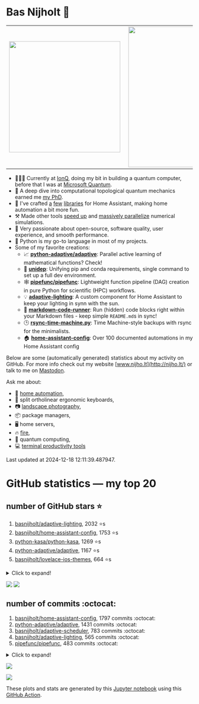 # Bas Nijholt 👋

<center>
  <table>
    <tr>
        <td><img width="300px" align="left" src="https://github-readme-stats.vercel.app/api/top-langs/?username=basnijholt&hide=TeX,Jupyter%20Notebook&layout=compact&theme=radical" /></td>
        <td><img align='right' src="https://github-readme-stats.vercel.app/api?username=basnijholt&show_icons=true&theme=radical" width="380"></td>
    </tr>
  </table>
</center>

- 👷🏻‍♂️ Currently at [IonQ](https://ionq.com/), doing my bit in building a quantum computer, before that I was at [Microsoft Quantum](https://quantum.microsoft.com/).
- 🌟 A deep dive into computational topological quantum mechanics earned me [my PhD](https://github.com/basnijholt/thesis).
- 🎨 I've crafted [a](https://github.com/basnijholt/adaptive-lighting) [few](https://github.com/basnijholt/aiokef) [libraries](https://github.com/basnijholt/miflora) for Home Assistant, making home automation a bit more fun.
- ⚒️ Made other tools [speed up](https://github.com/python-adaptive/adaptive) and [massively parallelize](https://github.com/basnijholt/adaptive-scheduler) numerical simulations.
- 🏅 Very passionate about open-source, software quality, user experience, and smooth performance.
- 🐍 Python is my go-to language in most of my projects.
- Some of my favorite creations:
  - 📈 **[python-adaptive/adaptive](https://github.com/python-adaptive/adaptive/)**: Parallel active learning of mathematical functions? Check!
  - 🧬 **[unidep](https://github.com/basnijholt/unidep/)**: Unifying pip and conda requirements, single command to set up a full dev environment.
  - 🕸️ **[pipefunc/pipefunc](https://github.com/pipefunc/pipefunc/)**: Lightweight function pipeline (DAG) creation in pure Python for scientific (HPC) workflows.
  - 💡 **[adaptive-lighting](https://github.com/basnijholt/adaptive-lighting/)**: A custom component for Home Assistant to keep your lighting in synn with the sun.
  - 📝 **[markdown-code-runner](https://github.com/basnijholt/markdown-code-runner/)**: Run (hidden) code blocks right within your Markdown files - keep simple `README.md`s in sync!
  - 🕒 **[rsync-time-machine.py](https://github.com/basnijholt/rsync-time-machine.py/)**: Time Machine-style backups with rsync for the minimalists.
  - 🏠 **[home-assistant-config](https://github.com/basnijholt/home-assistant-config/)**: Over 100 documented automations in my Home Assistant config

Below are some (automatically generated) statistics about my activity on GitHub.
For more info check out my website [www.nijho.lt](http://nijho.lt/) or talk to me on <a rel="me" href="https://fosstodon.org/@basnijholt">Mastodon</a>.

Ask me about:

- 🏡 [home automation](https://github.com/basnijholt/home-assistant-config/),
- 🎹 split ortholinear ergonomic keyboards,
- 📷 [landscape photography](https://www.instagram.com/bnijholt),
- 📦 package managers,
- 🖥️ home servers,
- 🔥 [fire](https://wenfire.nijho.lt/),
- 🧠 quantum computing,
- 💻 [terminal productivity tools](https://www.nijho.lt/post/terminal-ninja/)

Last updated at 2024-12-18 12:11:39.487947.

# GitHub statistics — my top 20

## number of GitHub stars ⭐️

1. [basnijholt/adaptive-lighting](https://github.com/basnijholt/adaptive-lighting/), 2032 ⭐️s
2. [basnijholt/home-assistant-config](https://github.com/basnijholt/home-assistant-config/), 1753 ⭐️s
3. [python-kasa/python-kasa](https://github.com/python-kasa/python-kasa/), 1269 ⭐️s
4. [python-adaptive/adaptive](https://github.com/python-adaptive/adaptive/), 1167 ⭐️s
5. [basnijholt/lovelace-ios-themes](https://github.com/basnijholt/lovelace-ios-themes/), 664 ⭐️s
<details><summary>Click to expand!</summary>

6. [basnijholt/lovelace-ios-dark-mode-theme](https://github.com/basnijholt/lovelace-ios-dark-mode-theme/), 461 ⭐️s
7. [basnijholt/rsync-time-machine.py](https://github.com/basnijholt/rsync-time-machine.py/), 380 ⭐️s
8. [basnijholt/miflora](https://github.com/basnijholt/miflora/), 367 ⭐️s
9. [topocm/topocm_content](https://github.com/topocm/topocm_content/), 283 ⭐️s
10. [basnijholt/home-assistant-streamdeck-yaml](https://github.com/basnijholt/home-assistant-streamdeck-yaml/), 262 ⭐️s
11. [pipefunc/pipefunc](https://github.com/pipefunc/pipefunc/), 230 ⭐️s
12. [basnijholt/unidep](https://github.com/basnijholt/unidep/), 222 ⭐️s
13. [basnijholt/markdown-code-runner](https://github.com/basnijholt/markdown-code-runner/), 100 ⭐️s
14. [basnijholt/home-assistant-macbook-touch-bar](https://github.com/basnijholt/home-assistant-macbook-touch-bar/), 93 ⭐️s
15. [kwant-project/kwant](https://github.com/kwant-project/kwant/), 93 ⭐️s
16. [basnijholt/home-assistant-streamdeck-yaml-addon](https://github.com/basnijholt/home-assistant-streamdeck-yaml-addon/), 77 ⭐️s
17. [basnijholt/aiokef](https://github.com/basnijholt/aiokef/), 38 ⭐️s
18. [basnijholt/thesis-cover](https://github.com/basnijholt/thesis-cover/), 36 ⭐️s
19. [basnijholt/adaptive-scheduler](https://github.com/basnijholt/adaptive-scheduler/), 29 ⭐️s
20. [basnijholt/opennb](https://github.com/basnijholt/opennb/), 28 ⭐️s

</details>

![](https://github.com/basnijholt/basnijholt/raw/main/stars_over_time.png)
![](https://github.com/basnijholt/basnijholt/raw/main/stars_over_time_per_repo.png)

## number of commits :octocat:

1. [basnijholt/home-assistant-config](https://github.com/basnijholt/home-assistant-config/), 1797 commits :octocat:
2. [python-adaptive/adaptive](https://github.com/python-adaptive/adaptive/), 1431 commits :octocat:
3. [basnijholt/adaptive-scheduler](https://github.com/basnijholt/adaptive-scheduler/), 783 commits :octocat:
4. [basnijholt/adaptive-lighting](https://github.com/basnijholt/adaptive-lighting/), 565 commits :octocat:
5. [pipefunc/pipefunc](https://github.com/pipefunc/pipefunc/), 483 commits :octocat:
<details><summary>Click to expand!</summary>

6. [basnijholt/unidep](https://github.com/basnijholt/unidep/), 465 commits :octocat:
7. [basnijholt/thesis](https://github.com/basnijholt/thesis/), 452 commits :octocat:
8. [basnijholt/zigzag-majoranas](https://github.com/basnijholt/zigzag-majoranas/), 413 commits :octocat:
9. [basnijholt/home-assistant-streamdeck-yaml](https://github.com/basnijholt/home-assistant-streamdeck-yaml/), 334 commits :octocat:
10. [topocm/topocm_content](https://github.com/topocm/topocm_content/), 304 commits :octocat:
11. [basnijholt/nijho.lt](https://github.com/basnijholt/nijho.lt/), 303 commits :octocat:
12. [conda-forge/staged-recipes](https://github.com/conda-forge/staged-recipes/), 289 commits :octocat:
13. [basnijholt/aiokef](https://github.com/basnijholt/aiokef/), 288 commits :octocat:
14. [basnijholt/supercurrent-majorana-nanowire](https://github.com/basnijholt/supercurrent-majorana-nanowire/), 282 commits :octocat:
15. [basnijholt/net-worth-tracker](https://github.com/basnijholt/net-worth-tracker/), 228 commits :octocat:
16. [python-adaptive/paper](https://github.com/python-adaptive/paper/), 198 commits :octocat:
17. [home-assistant/core](https://github.com/home-assistant/core/), 192 commits :octocat:
18. [basnijholt/basnijholt](https://github.com/basnijholt/basnijholt/), 191 commits :octocat:
19. [basnijholt/spin-orbit-nanowires](https://github.com/basnijholt/spin-orbit-nanowires/), 191 commits :octocat:
20. [ohld/igbot](https://github.com/ohld/igbot/), 191 commits :octocat:

</details>

![](https://github.com/basnijholt/basnijholt/raw/main/commits_per_hour.png)

![](https://github.com/basnijholt/basnijholt/raw/main/commits_per_weekday.png)


These plots and stats are generated by this [Jupyter notebook](./update-readme.ipynb) using this [GitHub Action](.github/workflows/run-notebook.yml).